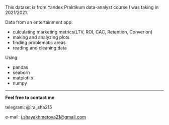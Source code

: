 This dataset is from Yandex Praktikum data-analyst course I was taking in 2021/2021.

Data from an entertainment app:

 - culculating marketing metrics(LTV, ROI, CAC, Retention, Converion)
 - making and analyzing plots
 - finding problematic areas
 - reading and cleaning data
 
 Using: 
  - pandas
  - seaborn
  - matplotlib
  - numpy

---
**Feel free to contact me**

telegram: @ira_sha215

e-mail: i.shayakhmetova21@gmail.com
